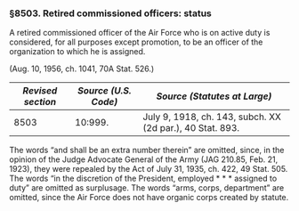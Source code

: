 ### §8503. Retired commissioned officers: status ###

A retired commissioned officer of the Air Force who is on active duty is considered, for all purposes except promotion, to be an officer of the organization to which he is assigned.

(Aug. 10, 1956, ch. 1041, 70A Stat. 526.)

|*Revised section*|*Source (U.S. Code)*|              *Source (Statutes at Large)*               |
|-----------------|--------------------|---------------------------------------------------------|
|      8503       |      10:999.       |July 9, 1918, ch. 143, subch. XX (2d par.), 40 Stat. 893.|

The words “and shall be an extra number therein” are omitted, since, in the opinion of the Judge Advocate General of the Army (JAG 210.85, Feb. 21, 1923), they were repealed by the Act of July 31, 1935, ch. 422, 49 Stat. 505. The words “in the discretion of the President, employed \* \* \* assigned to duty” are omitted as surplusage. The words “arms, corps, department” are omitted, since the Air Force does not have organic corps created by statute.